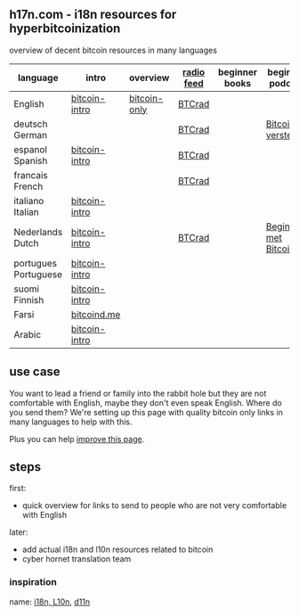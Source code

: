 ## h17n.com - i18n resources for hyperbitcoinization

overview of decent bitcoin resources in many languages

| language | intro | overview | [radio feed](https://btcrad.io/) | beginner books | beginner podcast | twitter feeds |
|----------|-------|--------------------|--------------------------------- | -------------- | ---------------- | --------------------- | 
| English  | [bitcoin-intro](https://bitcoin-intro.com/) | [bitcoin-only](https://bitcoin-only.com/) | [BTCrad](https://btcrad.io/en/)     |                |                  |                       
| deutsch German  |                                                 |   | [BTCrad](https://btcrad.io/de/)  |   |  [Bitcoin verstehen](https://anchor.fm/bitcoinverstehenpodcast)
| espanol Spanish | [bitcoin-intro](https://bitcoin-intro.com/es/)  |   | [BTCrad](https://btcrad.io/es/)
| francais French |                                                 |   | [BTCrad](https://btcrad.io/fr/)
| italiano Italian | [bitcoin-intro](https://bitcoin-intro.com/it/) |
| Nederlands Dutch | [bitcoin-intro](https://bitcoin-intro.com/nl/) |   | [BTCrad](https://btcrad.io/nl/) |    |  [Beginnen met Bitcoin](https://beginnenmetbitcoin.com/)
| portugues Portuguese | [bitcoin-intro](bitcoin-intro) |
| suomi Finnish | [bitcoin-intro](https://bitcoin-intro.com/fi/) |
| Farsi  | [bitcoind.me](https://bitcoind.me/) |
| Arabic | [bitcoin-intro](https://bitcoin-intro.com/ar/) | 

## use case

You want to lead a friend or family into the rabbit hole but they are not comfortable with English, maybe they don't even speak English.
Where do you send them?
We're setting up this page with quality bitcoin only links in many languages to help with this.

Plus you can help [improve this page](https://github.com/h17n/h17n.com/edit/main/README.md).

## steps

first:
- quick overview for links to send to people who are not very comfortable with English

later:
- add actual i18n and l10n resources related to bitcoin
- cyber hornet translation team

### inspiration

name: [i18n, L10n](https://en.wikipedia.org/wiki/Internationalization_and_localization#Naming), [d11n](https://twitter.com/DennisReimann)





